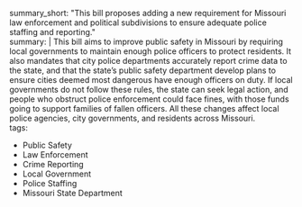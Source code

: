 summary_short: "This bill proposes adding a new requirement for Missouri law enforcement and political subdivisions to ensure adequate police staffing and reporting."  
summary: |
  This bill aims to improve public safety in Missouri by requiring local governments to maintain enough police officers to protect residents. It also mandates that city police departments accurately report crime data to the state, and that the state’s public safety department develop plans to ensure cities deemed most dangerous have enough officers on duty. If local governments do not follow these rules, the state can seek legal action, and people who obstruct police enforcement could face fines, with those funds going to support families of fallen officers. All these changes affect local police agencies, city governments, and residents across Missouri.  
tags:
  - Public Safety
  - Law Enforcement
  - Crime Reporting
  - Local Government
  - Police Staffing
  - Missouri State Department
